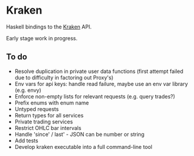 # Kraken

Haskell bindings to the [Kraken](https://www.kraken.com/en-us/help/api) API. 

Early stage work in progress.

## To do

* Resolve duplication in private user data functions (first attempt failed due to difficulty in factoring out Proxy's)
* Env vars for api keys: handle read failure, maybe use an env var library (e.g. envy)
* Enforce non-empty lists for relevant requests (e.g. query trades?)
* Prefix enums with enum name
* Untyped requests
* Return types for all services
* Private trading services
* Restrict OHLC bar intervals
* Handle 'since' / last' - JSON can be number or string
* Add tests
* Develop kraken executable into a full command-line tool